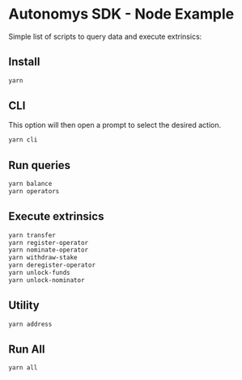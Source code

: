 # Autonomys SDK - Node Example

Simple list of scripts to query data and execute extrinsics:

## Install

```bash
yarn
```

## CLI

This option will then open a prompt to select the desired action.

```bash
yarn cli
```

## Run queries

```bash
yarn balance
yarn operators
```

## Execute extrinsics

```bash
yarn transfer
yarn register-operator
yarn nominate-operator
yarn withdraw-stake
yarn deregister-operator
yarn unlock-funds
yarn unlock-nominator
```

## Utility

```bash
yarn address
```

## Run All

```bash
yarn all
```
